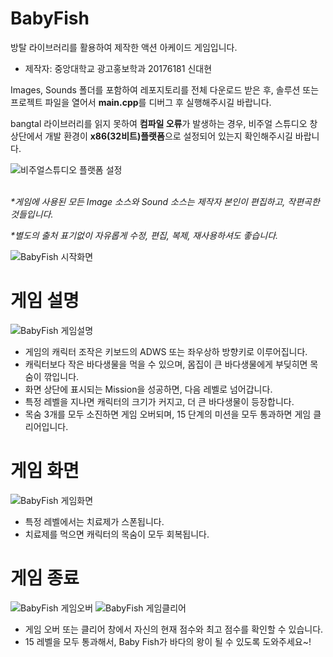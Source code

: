 # BabyFish
방탈 라이브러리를 활용하여 제작한 액션 아케이드 게임입니다.
- 제작자: 중앙대학교 광고홍보학과 20176181 신대현

Images, Sounds 폴더를 포함하여 레포지토리를 전체 다운로드 받은 후, 솔루션 또는 프로젝트 파일을 열어서 **main.cpp**를 디버그 후 실행해주시길 바랍니다.

bangtal 라이브러리를 읽지 못하여 **컴파일 오류**가 발생하는 경우, 비주얼 스튜디오 창 상단에서 개발 환경이 **x86(32비트)플랫폼**으로 설정되어 있는지 확인해주시길 바랍니다.

![비주얼스튜디오 플랫폼 설정](https://user-images.githubusercontent.com/77092257/137717499-513094ed-adcf-40a9-8a23-e7bb9d1b2301.png)


<br>
<i>*게임에 사용된 모든 Image 소스와 Sound 소스는 제작자 본인이 편집하고, 작편곡한 것들입니다.</i>

<i>*별도의 출처 표기없이 자유롭게 수정, 편집, 복제, 재사용하셔도 좋습니다.</i>

![BabyFish 시작화면](https://user-images.githubusercontent.com/77092257/136758455-d40a4fdf-167e-49d6-b6af-8a46bbc2e927.png)

# 게임 설명
![BabyFish 게임설명](https://user-images.githubusercontent.com/77092257/136758528-1a482ecb-b8af-4944-aad4-dbd90377dccf.png)

- 게임의 캐릭터 조작은 키보드의 ADWS 또는 좌우상하 방향키로 이루어집니다.
- 캐릭터보다 작은 바다생물을 먹을 수 있으며, 몸집이 큰 바다생물에게 부딪히면 목숨이 깎입니다.
- 화면 상단에 표시되는 Mission을 성공하면, 다음 레벨로 넘어갑니다.
- 특정 레벨을 지나면 캐릭터의 크기가 커지고, 더 큰 바다생물이 등장합니다.
- 목숨 3개를 모두 소진하면 게임 오버되며, 15 단계의 미션을 모두 통과하면 게임 클리어입니다.

# 게임 화면
![BabyFish 게임화면](https://user-images.githubusercontent.com/77092257/136763308-d4477589-cd32-451f-a192-38c738b3b976.png)

- 특정 레벨에서는 치료제가 스폰됩니다.
- 치료제를 먹으면 캐릭터의 목숨이 모두 회복됩니다.

# 게임 종료
![BabyFish 게임오버](https://user-images.githubusercontent.com/77092257/136758632-3718ab03-276d-450c-9750-a6b3187f2076.png)
![BabyFish 게임클리어](https://user-images.githubusercontent.com/77092257/137109386-d44be9cf-a785-4703-a6c9-646cb903779a.png)

- 게임 오버 또는 클리어 창에서 자신의 현재 점수와 최고 점수를 확인할 수 있습니다.
- 15 레벨을 모두 통과해서, Baby Fish가 바다의 왕이 될 수 있도록 도와주세요~!
